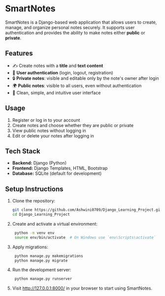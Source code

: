 # SmartNotes

SmartNotes is a Django-based web application that allows users to create, manage, and organize personal notes securely. It supports user authentication and provides the ability to make notes either **public** or **private**.

## Features

- ✍️ Create notes with a **title** and **text content**
- 🔐 **User authentication** (login, logout, registration)
- 🔒 **Private notes**: visible and editable only by the note's owner after login
- 🌍 **Public notes**: visible to all users, even without authentication
- 🧾 Clean, simple, and intuitive user interface

## Usage

1. Register or log in to your account
2. Create notes and choose whether they are public or private
3. View public notes without logging in
4. Edit or delete your notes after logging in

## Tech Stack

- **Backend:** Django (Python)
- **Frontend:** Django Templates, HTML, Bootstrap
- **Database:** SQLite (default for development)

## Setup Instructions

1. Clone the repository:
   ```bash
   git clone https://github.com/Ashwini0709/Django_Learning_Project.git
   cd Django_Learning_Project

2. Create and activate a virtual environment:
   ```bash
    python -m venv env
    source env/bin/activate  # On Windows use `env\Scripts\activate`

3. Apply migrations:
   ```bash
    python manage.py makemigrations
    python manage.py migrate
   
4. Run the development server:
   ```bash
    python manage.py runserver

5. Visit http://127.0.0.1:8000/ in your browser to start using SmartNotes.


